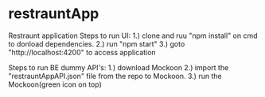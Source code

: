 # restrauntApp
Restraunt application
Steps to run UI:
1.) clone and ruu "npm install" on cmd to donload dependencies.
2.) run "npm start"
3.) goto "http://localhost:4200" to access application

Steps to run BE dummy API's:
1.) download Mockoon
2.) import the "restrauntAppAPI.json" file from the repo to Mockoon.
3.) run the Mockoon(green icon on top)
